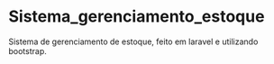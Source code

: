 # Sistema_gerenciamento_estoque
Sistema de gerenciamento de estoque, feito em laravel e utilizando bootstrap.
